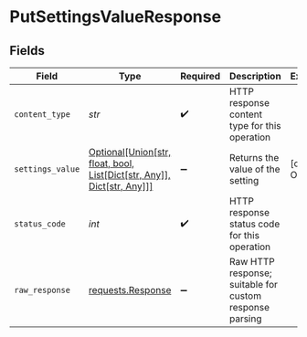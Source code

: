 # PutSettingsValueResponse


## Fields

| Field                                                                                                           | Type                                                                                                            | Required                                                                                                        | Description                                                                                                     | Example                                                                                                         |
| --------------------------------------------------------------------------------------------------------------- | --------------------------------------------------------------------------------------------------------------- | --------------------------------------------------------------------------------------------------------------- | --------------------------------------------------------------------------------------------------------------- | --------------------------------------------------------------------------------------------------------------- |
| `content_type`                                                                                                  | *str*                                                                                                           | :heavy_check_mark:                                                                                              | HTTP response content type for this operation                                                                   |                                                                                                                 |
| `settings_value`                                                                                                | [Optional[Union[str, float, bool, List[Dict[str, Any]], Dict[str, Any]]]](../../models/shared/settingsvalue.md) | :heavy_minus_sign:                                                                                              | Returns the value of the setting                                                                                | [object Object]                                                                                                 |
| `status_code`                                                                                                   | *int*                                                                                                           | :heavy_check_mark:                                                                                              | HTTP response status code for this operation                                                                    |                                                                                                                 |
| `raw_response`                                                                                                  | [requests.Response](https://requests.readthedocs.io/en/latest/api/#requests.Response)                           | :heavy_minus_sign:                                                                                              | Raw HTTP response; suitable for custom response parsing                                                         |                                                                                                                 |